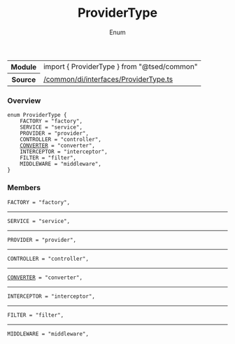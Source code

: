 
<header class="symbol-info-header"><h1 id="providertype">ProviderType</h1><label class="symbol-info-type-label enum">Enum</label></header>
<!-- summary -->
<section class="symbol-info"><table class="is-full-width"><tbody><tr><th>Module</th><td><div class="lang-typescript"><span class="token keyword">import</span> { ProviderType }&nbsp;<span class="token keyword">from</span>&nbsp;<span class="token string">"@tsed/common"</span></div></td></tr><tr><th>Source</th><td><a href="https://github.com/Romakita/ts-express-decorators/blob/v4.15.2/src//common/di/interfaces/ProviderType.ts#L0-L0">/common/di/interfaces/ProviderType.ts</a></td></tr></tbody></table></section>
<!-- overview -->


### Overview


<pre><code class="typescript-lang ">enum ProviderType <span class="token punctuation">{</span>
    FACTORY = "factory"<span class="token punctuation">,</span>
    SERVICE = "service"<span class="token punctuation">,</span>
    PROVIDER = "provider"<span class="token punctuation">,</span>
    CONTROLLER = "controller"<span class="token punctuation">,</span>
    <a href="#api/common/converters/converter"><span class="token">CONVERTER</span></a> = "converter"<span class="token punctuation">,</span>
    INTERCEPTOR = "interceptor"<span class="token punctuation">,</span>
    FILTER = "filter"<span class="token punctuation">,</span>
    MIDDLEWARE = "middleware"<span class="token punctuation">,</span>
<span class="token punctuation">}</span></code></pre>


<!-- Parameters -->

<!-- Description -->

<!-- Members -->







### Members



<div class="method-overview">
<pre><code class="typescript-lang ">FACTORY = "factory"<span class="token punctuation">,</span></code></pre>
</div>




<hr/>



<div class="method-overview">
<pre><code class="typescript-lang ">SERVICE = "service"<span class="token punctuation">,</span></code></pre>
</div>




<hr/>



<div class="method-overview">
<pre><code class="typescript-lang ">PROVIDER = "provider"<span class="token punctuation">,</span></code></pre>
</div>




<hr/>



<div class="method-overview">
<pre><code class="typescript-lang ">CONTROLLER = "controller"<span class="token punctuation">,</span></code></pre>
</div>




<hr/>



<div class="method-overview">
<pre><code class="typescript-lang "><a href="#api/common/converters/converter"><span class="token">CONVERTER</span></a> = "converter"<span class="token punctuation">,</span></code></pre>
</div>




<hr/>



<div class="method-overview">
<pre><code class="typescript-lang ">INTERCEPTOR = "interceptor"<span class="token punctuation">,</span></code></pre>
</div>




<hr/>



<div class="method-overview">
<pre><code class="typescript-lang ">FILTER = "filter"<span class="token punctuation">,</span></code></pre>
</div>




<hr/>



<div class="method-overview">
<pre><code class="typescript-lang ">MIDDLEWARE = "middleware"<span class="token punctuation">,</span></code></pre>
</div>








